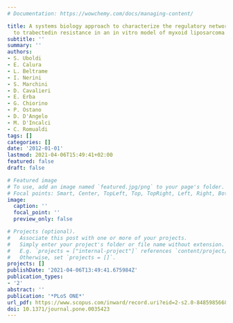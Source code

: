 ```yaml
---
# Documentation: https://wowchemy.com/docs/managing-content/

title: A systems biology approach to characterize the regulatory networks leading
  to trabectedin resistance in an in vitro model of myxoid liposarcoma
subtitle: ''
summary: ''
authors:
- S. Uboldi
- E. Calura
- L. Beltrame
- I. Nerini
- S. Marchini
- D. Cavalieri
- E. Erba
- G. Chiorino
- P. Ostano
- D. D'Angelo
- M. D'Incalci
- C. Romualdi
tags: []
categories: []
date: '2012-01-01'
lastmod: 2021-04-06T15:49:41+02:00
featured: false
draft: false

# Featured image
# To use, add an image named `featured.jpg/png` to your page's folder.
# Focal points: Smart, Center, TopLeft, Top, TopRight, Left, Right, BottomLeft, Bottom, BottomRight.
image:
  caption: ''
  focal_point: ''
  preview_only: false

# Projects (optional).
#   Associate this post with one or more of your projects.
#   Simply enter your project's folder or file name without extension.
#   E.g. `projects = ["internal-project"]` references `content/project/deep-learning/index.md`.
#   Otherwise, set `projects = []`.
projects: []
publishDate: '2021-04-06T13:49:41.675984Z'
publication_types:
- '2'
abstract: ''
publication: '*PLoS ONE*'
url_pdf: https://www.scopus.com/inward/record.uri?eid=2-s2.0-84859856689&doi=10.1371%2fjournal.pone.0035423&partnerID=40&md5=3338400b5737a16acdc4946b8473ff45
doi: 10.1371/journal.pone.0035423
---
```


